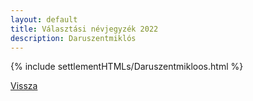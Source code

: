 ```yaml
---
layout: default
title: Választási névjegyzék 2022
description: Daruszentmiklós
---
```


{% include settlementHTMLs/Daruszentmikloos.html %}

[Vissza](../)
